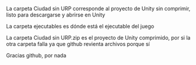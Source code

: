 La carpeta Ciudad sin URP corresponde al proyecto de Unity sin comprimir, listo para descargarse y abrirse en Unity

La carpeta ejecutables es dónde está el ejecutable del juego

La carpeta Ciudad sin URP.zip es el proyecto de Unity comprimido, por si la otra carpeta falla ya que github revienta archivos porque sí

Gracias github, por nada
